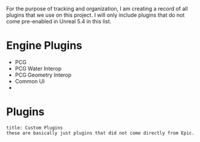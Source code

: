 For the purpose of tracking and organization, I am creating a record of all plugins that we use on this project.   I will only include plugins that do not come pre-enabled in Unreal 5.4 in this list.   

# Engine Plugins

- PCG
- PCG Water Interop
- PCG Geometry Interop
- Common UI
- 



# Plugins

```ad-note
title: Custom Plugins
these are basically just plugins that did not come directly from Epic.
```

